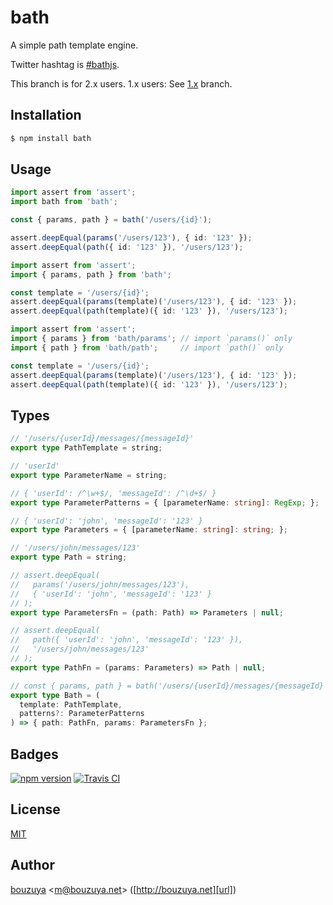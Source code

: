 # bath

A simple path template engine.

Twitter hashtag is [#bathjs](https://twitter.com/hashtag/bathjs).

This branch is for 2.x users. 1.x users: See [1.x](/../../tree/1.x) branch.

## Installation

```bash
$ npm install bath
```

## Usage

```ts
import assert from 'assert';
import bath from 'bath';

const { params, path } = bath('/users/{id}');

assert.deepEqual(params('/users/123'), { id: '123' });
assert.deepEqual(path({ id: '123' }), '/users/123');
```

```ts
import assert from 'assert';
import { params, path } from 'bath';

const template = '/users/{id}';
assert.deepEqual(params(template)('/users/123'), { id: '123' });
assert.deepEqual(path(template)({ id: '123' }), '/users/123');
```

```ts
import assert from 'assert';
import { params } from 'bath/params'; // import `params()` only
import { path } from 'bath/path';     // import `path()` only

const template = '/users/{id}';
assert.deepEqual(params(template)('/users/123'), { id: '123' });
assert.deepEqual(path(template)({ id: '123' }), '/users/123');
```

## Types

```ts
// '/users/{userId}/messages/{messageId}'
export type PathTemplate = string;

// 'userId'
export type ParameterName = string;

// { 'userId': /^\w+$/, 'messageId': /^\d+$/ }
export type ParameterPatterns = { [parameterName: string]: RegExp; };

// { 'userId': 'john', 'messageId': '123' }
export type Parameters = { [parameterName: string]: string; };

// '/users/john/messages/123'
export type Path = string;

// assert.deepEqual(
//   params('/users/john/messages/123'),
//   { 'userId': 'john', 'messageId': '123' }
// );
export type ParametersFn = (path: Path) => Parameters | null;

// assert.deepEqual(
//   path({ 'userId': 'john', 'messageId': '123' }),
//   '/users/john/messages/123'
// );
export type PathFn = (params: Parameters) => Path | null;

// const { params, path } = bath('/users/{userId}/messages/{messageId}')
export type Bath = (
  template: PathTemplate,
  patterns?: ParameterPatterns
) => { path: PathFn, params: ParametersFn };
```

## Badges

[![npm version][npm-badge-url]][npm-url]
[![Travis CI][travisci-badge-url]][travisci-url]

[npm-badge-url]: https://badge.fury.io/js/bath.svg
[npm-url]: https://www.npmjs.com/package/bath
[travisci-badge-url]: https://travis-ci.org/bouzuya/bath.svg?branch=master
[travisci-url]: https://travis-ci.org/bouzuya/bath

## License

[MIT](LICENSE)

## Author

[bouzuya][user] &lt;[m@bouzuya.net][email]&gt; ([http://bouzuya.net][url])

[user]: https://github.com/bouzuya
[email]: mailto:m@bouzuya.net
[url]: http://bouzuya.net

